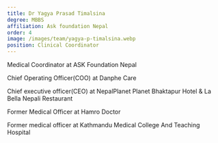 ```yaml
---
title: Dr Yagya Prasad Timalsina
degree: MBBS
affiliation: Ask foundation Nepal
order: 4
image: /images/team/yagya-p-timalsina.webp
position: Clinical Coordinator
---
```


Medical Coordinator at ASK Foundation Nepal

Chief Operating Officer(COO) at Danphe Care

Chief executive officer(CEO) at NepalPlanet Planet Bhaktapur Hotel & La Bella Nepali Restaurant

Former Medical Officer at Hamro Doctor

Former medical officer at Kathmandu Medical College And Teaching Hospital
